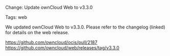 Change: Update ownCloud Web to v3.3.0

Tags: web

We updated ownCloud Web to v3.3.0. Please refer to the changelog (linked) for details on the web release.

https://github.com/owncloud/ocis/pull/2187
https://github.com/owncloud/web/releases/tag/v3.3.0
